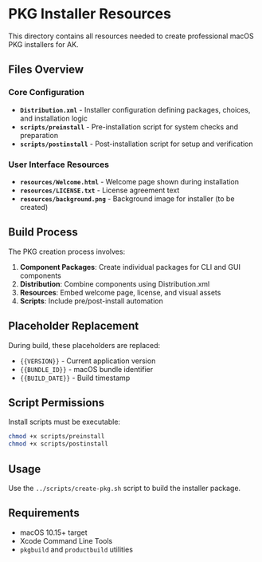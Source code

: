 # PKG Installer Resources

This directory contains all resources needed to create professional macOS PKG installers for AK.

## Files Overview

### Core Configuration
- **`Distribution.xml`** - Installer configuration defining packages, choices, and installation logic
- **`scripts/preinstall`** - Pre-installation script for system checks and preparation  
- **`scripts/postinstall`** - Post-installation script for setup and verification

### User Interface Resources
- **`resources/Welcome.html`** - Welcome page shown during installation
- **`resources/LICENSE.txt`** - License agreement text
- **`resources/background.png`** - Background image for installer (to be created)

## Build Process

The PKG creation process involves:

1. **Component Packages**: Create individual packages for CLI and GUI components
2. **Distribution**: Combine components using Distribution.xml
3. **Resources**: Embed welcome page, license, and visual assets
4. **Scripts**: Include pre/post-install automation

## Placeholder Replacement

During build, these placeholders are replaced:
- `{{VERSION}}` - Current application version
- `{{BUNDLE_ID}}` - macOS bundle identifier
- `{{BUILD_DATE}}` - Build timestamp

## Script Permissions

Install scripts must be executable:
```bash
chmod +x scripts/preinstall
chmod +x scripts/postinstall
```

## Usage

Use the `../scripts/create-pkg.sh` script to build the installer package.

## Requirements

- macOS 10.15+ target
- Xcode Command Line Tools
- `pkgbuild` and `productbuild` utilities